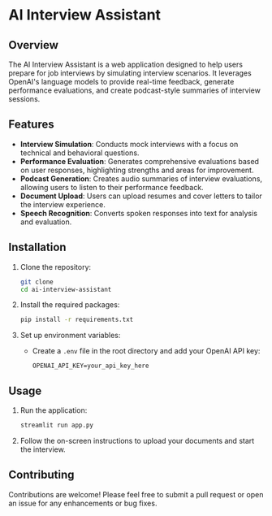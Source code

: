 # AI Interview Assistant

## Overview
The AI Interview Assistant is a web application designed to help users prepare for job interviews by simulating interview scenarios. It leverages OpenAI's language models to provide real-time feedback, generate performance evaluations, and create podcast-style summaries of interview sessions.

## Features
- **Interview Simulation**: Conducts mock interviews with a focus on technical and behavioral questions.
- **Performance Evaluation**: Generates comprehensive evaluations based on user responses, highlighting strengths and areas for improvement.
- **Podcast Generation**: Creates audio summaries of interview evaluations, allowing users to listen to their performance feedback.
- **Document Upload**: Users can upload resumes and cover letters to tailor the interview experience.
- **Speech Recognition**: Converts spoken responses into text for analysis and evaluation.

## Installation
1. Clone the repository:
   ```bash
   git clone 
   cd ai-interview-assistant
   ```

2. Install the required packages:
   ```bash
   pip install -r requirements.txt
   ```

3. Set up environment variables:
   - Create a `.env` file in the root directory and add your OpenAI API key:
     ```
     OPENAI_API_KEY=your_api_key_here
     ```

## Usage
1. Run the application:
   ```bash
   streamlit run app.py
   ```

2. Follow the on-screen instructions to upload your documents and start the interview.

## Contributing
Contributions are welcome! Please feel free to submit a pull request or open an issue for any enhancements or bug fixes.

